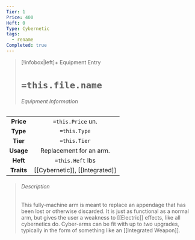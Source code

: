 ```yaml
---
Tier: 1
Price: 400
Heft: 0
Type: Cybernetic
tags:
  - rename
Completed: true
---
```

> [!infobox|left]+ Equipment Entry
> # `=this.file.name`
> ###### Equipment Information
|            |                   |
|:----------:|:-----------------:|
| **Price**  | `=this.Price` un. |
| **Type** | `=this.Type` |
|  **Tier**  |   `=this.Tier`    |
| **Usage**  |    Replacement for an arm.               |
|  **Heft**  | `=this.Heft` lbs  |
| **Traits** |      [[Cybernetic]], [[Integrated]]             |
> ###### *Description*
> This fully-machine arm is meant to replace an appendage that has been lost or otherwise discarded. It is just as functional as a normal arm, but gives the user a weakness to [[Electric]] effects, like all cybernetics do. Cyber-arms can be fit with up to *two* upgrades, typically in the form of something like an [[Integrated Weapon]].
